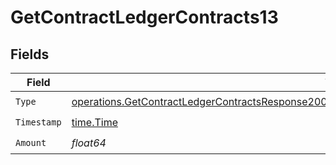 # GetContractLedgerContracts13


## Fields

| Field                                                                                                                                                                                                                      | Type                                                                                                                                                                                                                       | Required                                                                                                                                                                                                                   | Description                                                                                                                                                                                                                |
| -------------------------------------------------------------------------------------------------------------------------------------------------------------------------------------------------------------------------- | -------------------------------------------------------------------------------------------------------------------------------------------------------------------------------------------------------------------------- | -------------------------------------------------------------------------------------------------------------------------------------------------------------------------------------------------------------------------- | -------------------------------------------------------------------------------------------------------------------------------------------------------------------------------------------------------------------------- |
| `Type`                                                                                                                                                                                                                     | [operations.GetContractLedgerContractsResponse200ApplicationJSONResponseBodyDataInitialCommits13Type](../../models/operations/getcontractledgercontractsresponse200applicationjsonresponsebodydatainitialcommits13type.md) | :heavy_check_mark:                                                                                                                                                                                                         | N/A                                                                                                                                                                                                                        |
| `Timestamp`                                                                                                                                                                                                                | [time.Time](https://pkg.go.dev/time#Time)                                                                                                                                                                                  | :heavy_check_mark:                                                                                                                                                                                                         | N/A                                                                                                                                                                                                                        |
| `Amount`                                                                                                                                                                                                                   | *float64*                                                                                                                                                                                                                  | :heavy_check_mark:                                                                                                                                                                                                         | N/A                                                                                                                                                                                                                        |